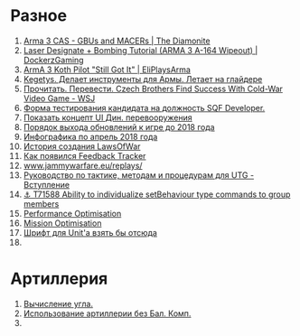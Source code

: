 # Разное
1. [Arma 3 CAS - GBUs and MACERs | The Diamonite](https://www.youtube.com/watch?v=yfGPXVl_Wpo)
2. [Laser Designate + Bombing Tutorial (ARMA 3 A-164 Wipeout) | DockerzGaming](https://www.youtube.com/watch?v=-BjimhnTzrQ)
3. [ArmA 3 Koth Pilot "Still Got It" | EliPlaysArma](https://www.youtube.com/watch?v=InVRNnFNu3I)
4. [Kegetys. Делает инструменты для Армы. Летает на глайдере](www.kegetys.fi)
5. [Прочитать. Перевести. Czech Brothers Find Success With Cold-War Video Game - WSJ](www.wsj.com/articles/SB1000140226760464330)
6. [Форма тестирования кандидата на должность SQF Developer.](https://docs.google.com/forms/d/e/1FAIpQLSc7obps3au-zy6UsHUFCNcH_zhO9VFhxXPJgOfcRmEUYzIBxA/viewform)
7. [Показать концепт UI Дин. перевооружения](https://forums.bistudio.com/forums/topic/202173-dynamic-vehicle-loadouts-feedback/?page=14#comment-3189997)
8. [Порядок выхода обновлений к игре до 2018 года](https://mobile.twitter.com/jaycroweuk/status/970633097791320064)
9. [Инфографика по апрель 2018 года](https://mobile.twitter.com/Arma3official/status/989841576519241732/photo/1)
10. [История создания LawsOfWar](https://twitter.com/KarelMoricky/status/1038033231822639105)
11. [Как появился Feedback Tracker](https://forums.bohemia.net/forums/topic/138879-arma-3-feedback-tracker/?tab=comments#comment-2257445)
12. www.jammywarfare.eu/replays/
13. [Руководство по тактике, методам и процедурам для UTG - Вступление](https://ttp2.tacticalgaming.kiev.ua/intro.html#elephant)
14. [⚓ T71588 Ability to individualize setBehaviour type commands to group members](https://feedback.bistudio.com/T71588)
15. [Performance Optimisation](https://community.bistudio.com/wiki/Arma_3:_Performance_Optimisation)
16. [Mission Optimisation](https://community.bistudio.com/wiki/Mission_Optimisation)
17. [Шрифт для Unit'a взять бы отсюда](https://i.imgur.com/3Aclxzd.jpg)
18. 

# Артиллерия
1. [Вычисление угла.](https://docs.google.com/spreadsheet/ccc?key=0AqD6X-C6idIMdExXZDE2VXpGM0tQMnJZckRYeVpKRXc#gid=70)
2. [Использование артиллерии без Бал. Комп.](www.youtube.com/watch?v=SCCvXfwzeAU)
3. 
